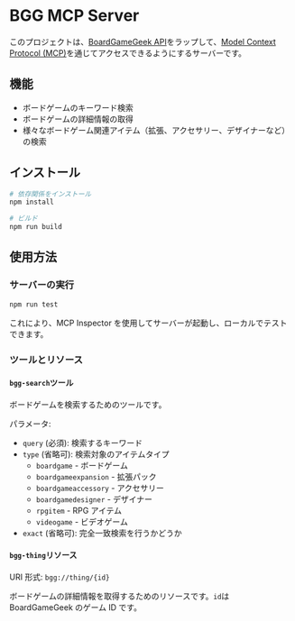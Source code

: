 # BGG MCP Server

このプロジェクトは、[BoardGameGeek API](https://boardgamegeek.com/wiki/page/BGG_XML_API2)をラップして、[Model Context Protocol (MCP)](https://github.com/modelcontextprotocol)を通じてアクセスできるようにするサーバーです。

## 機能

- ボードゲームのキーワード検索
- ボードゲームの詳細情報の取得
- 様々なボードゲーム関連アイテム（拡張、アクセサリー、デザイナーなど）の検索

## インストール

```bash
# 依存関係をインストール
npm install

# ビルド
npm run build
```

## 使用方法

### サーバーの実行

```bash
npm run test
```

これにより、MCP Inspector を使用してサーバーが起動し、ローカルでテストできます。

### ツールとリソース

#### `bgg-search`ツール

ボードゲームを検索するためのツールです。

パラメータ:

- `query` (必須): 検索するキーワード
- `type` (省略可): 検索対象のアイテムタイプ
  - `boardgame` - ボードゲーム
  - `boardgameexpansion` - 拡張パック
  - `boardgameaccessory` - アクセサリー
  - `boardgamedesigner` - デザイナー
  - `rpgitem` - RPG アイテム
  - `videogame` - ビデオゲーム
- `exact` (省略可): 完全一致検索を行うかどうか

#### `bgg-thing`リソース

URI 形式: `bgg://thing/{id}`

ボードゲームの詳細情報を取得するためのリソースです。`id`は BoardGameGeek のゲーム ID です。
